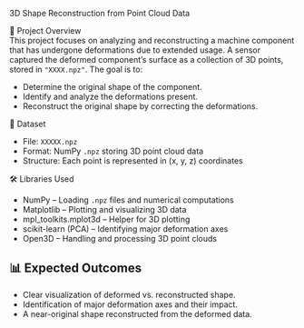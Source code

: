 3D Shape Reconstruction from Point Cloud Data

📌 Project Overview  
This project focuses on analyzing and reconstructing a machine component that has undergone deformations due to extended usage. 
A sensor captured the deformed component’s surface as a collection of 3D points, stored in `"XXXX.npz"`. The goal is to:  
- Determine the original shape of the component.  
- Identify and analyze the deformations present.  
- Reconstruct the original shape by correcting the deformations.

📂 Dataset  
- File: `XXXXX.npz`  
- Format: NumPy `.npz` storing 3D point cloud data  
- Structure: Each point is represented in (x, y, z) coordinates  

🛠 Libraries Used  
- NumPy – Loading `.npz` files and numerical computations  
- Matplotlib – Plotting and visualizing 3D data  
- mpl_toolkits.mplot3d – Helper for 3D plotting  
- scikit-learn (PCA) – Identifying major deformation axes  
- Open3D – Handling and processing 3D point clouds  

## 📊 Expected Outcomes  
- Clear visualization of deformed vs. reconstructed shape.  
- Identification of major deformation axes and their impact.  
- A near-original shape reconstructed from the deformed data.  
